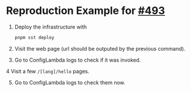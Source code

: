 # Reproduction Example for [#493](https://github.com/sst/open-next/issues/493)

1. Deploy the infrastructure with
   ```bash
   pnpm sst deploy
   ```

2. Visit the web page (url should be outputed by the previous command).

3. Go to ConfigLambda logs to check if it was invoked.

4 Visit a few `/[lang]/hello` pages.

5. Go to ConfigLambda logs to check them now.
